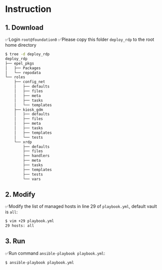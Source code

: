 # Instruction

## 1. Download
✅Login `root@foundation0`
✅Please copy this folder `deploy_rdp` to the root home directory
```bash
$ tree -d deploy_rdp
deploy_rdp
├── epel_pkgs
│   ├── Packages
│   └── repodata
└── roles
    ├── config_net
    │   ├── defaults
    │   ├── files
    │   ├── meta
    │   ├── tasks
    │   └── templates
    ├── kiosk_gdm
    │   ├── defaults
    │   ├── files
    │   ├── meta
    │   ├── tasks
    │   ├── templates
    │   └── tests
    └── xrdp
        ├── defaults
        ├── files
        ├── handlers
        ├── meta
        ├── tasks
        ├── templates
        ├── tests
        └── vars
```
## 2. Modify
✅Modify the list of managed hosts in line 29 of `playbook.yml`, default vault is `all`:
   ```bash
   $ vim +29 playbook.yml
   29 hosts: all
   ``` 

## 3. Run
✅Run command `ansible-playbook playbook.yml`:
   ```bash
   $ ansible-playbook playbook.yml
   ```